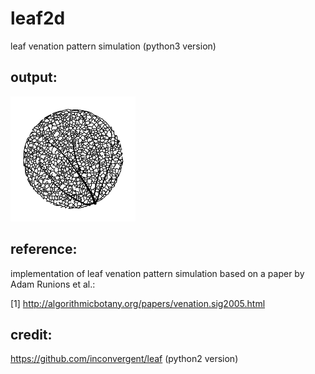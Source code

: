 # leaf2d
leaf venation pattern simulation (python3 version)

output:
-----
<img src="https://github.com/BoguslawObara/leaf2d/blob/master/im/veins.png" width="200">

reference:
-----
implementation of leaf venation pattern simulation based on a paper by Adam Runions et al.:

[1] http://algorithmicbotany.org/papers/venation.sig2005.html


credit:
-----
https://github.com/inconvergent/leaf (python2 version)

